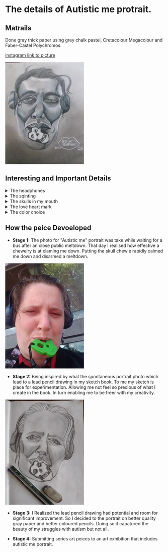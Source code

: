 # The details of Autistic me protrait.

## Matrails 
Done gray thick paper using grey chalk pastel, Cretacolour Megacolour and Faber-Castel Polychromos.

[instagram link to picture](https://www.instagram.com/p/C5rIjv_yKQo/)

![Autistic me](https://github.com/LoonDread/About-my-profile-picture/blob/main/even%20smaller%20Autistic%20me.JPG)

## Interesting and Important Details
<details>
<Summary>The headphones</Summary>
<br>
  
## The head phones 

My head phones are an important part of my daily attire to help me manage sensory overwhelmed cause by sound. These sounds includes load traffic sounds, murmur of conversation, yelling/shouting. I am not without them and if ever I am My stress levels increase making me less able to be pressent in the enivorment I am in. 

### The Effects
- My focus drops.
- Patients lessens.
- Get more overwhelmed by other senses.
- Drains socail battery more quickly.

To me my headphones are critical to my wellbeing and pracipation in society and I find having them on me to be truely benifical. 

### The Benifit
- Keeps me calm even though I listen to a lot metal and punk.
- blockes out unpleasant and overwhelming sudden sounds.
- Helps me self regulate.
- keep socail battery fuller for longer

</details>
<details>
<summary>The sqinting</summary>
<br>

## The Squinting 

I find bright sunlight to be glaring and often startling as well overwhelming.In bright sunlight I find that I Often either look at the ground or have difficulty having my eyes properly open. To the point that it looks like I am constantly squinting.

### Effect 
- Loss of concentration
- Highten discomfort
- Loss of focusible sight
- disorentaion
- Highten stress
- Feeling of tireness

  

</details>
<details>
<summary>The skulls in my mouth</summary>

## The skull in my Mouth

The skull represent two things my obsession with the band The misfits and my need for Chewerly (chewable jewelry). 

Why are obsession important to me? 

- Gives me something to think about and learn about.
- Occupies me.
- Gives me somethign to talk about.
- Gives my brain to focus on.

Why I need Chewerly?

- Dearms a meltdown on number of occassions.
- relaxs me.
- distracts me.
- a form of fidgeting
- stress relaease.

</details>
<details>
<summary>The love heart mark</summary>
<br> 

## The love heart mark ♥️ 

The signficance of the love heart marks is that I have big smooth freckle under the corner of my eye kind of similar to Harley Quinn tattooed heart. She is my favourite comic anti-Hero and like her I have study pyschology as well as spent time in an asylum. I feel like we are kindred spirits. 

</details>
<details>
<summary>The color choice</summary>
<br>

## The colour choice 

I find it hard to relate to the idea that as autistic person that I am meant to have black and white thinking. I feel that my thinking has some nuace to it and have been trained through Intentional peer support to hold space for multiple worldviews and sometime conflict worldviews. That my thinking has some grey area and complexity. 

</details>

## How the peice Devoeloped 

- **Stage 1:** The photo for "Autistic me" portrait was take while waiting for a bus after an close public meltdown. That day I realised how effective a chewelry is at claming me down. Putting the skull chewie rapidly calmed me down and disarmed a meltdown.
  
![Autistic_me_photo](https://github.com/LoonDread/About-my-profile-picture/blob/main/Autistic_me_Photo_resized.jpg)

- **Stage 2:** Being inspired by what the spontaneous portrait photo which lead to a lead pencil drawing in my sketch book. To me my sketch is place for experimentation. Allowing me not feel so precious of what I create in the book. In turn enabling me to be freer with my creativity.

![AutustiC_me_lead](https://github.com/LoonDread/About-my-profile-picture/blob/main/Autistic_me_resized.jpg)

- **Stage 3:** I Realized the lead pencil drawing had potential and room for significant improvement. So I decided to the portrait on better quality gray paper and better coloured pencils. Doing so it capatured the beauty of my struggles with autism but not all.
  
- **Stage 4:** Submitting series art peices to an art exhibition that includes autistic me portrait. 

